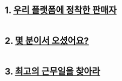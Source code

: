 # 1. [우리 플랫폼에 정착한 판매자](https://solvesql.com/problems/settled-sellers-1/)
```

```

# 2. [몇 분이서 오셨어요?](https://solvesql.com/problems/size-of-table/)
```

```

# 3. [최고의 근무일을 찾아라](https://solvesql.com/problems/best-working-day/)
```

```